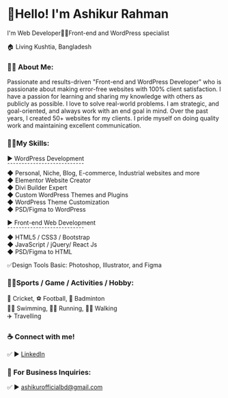 
# 👋Hello! I'm Ashikur Rahman
<p>I'm Web Developer👨‍💻Front-end and WordPress specialist </p> <p>🏠 Living Kushtia, Bangladesh </p>

### 👨‍🏫 About Me:
<p>Passionate and results-driven "Front-end and WordPress Developer" who is passionate about making error-free websites with 100% client satisfaction. I have a passion for learning and sharing my knowledge with others as publicly as possible. I love to solve real-world problems. I am strategic, and goal-oriented, and always work with an end goal in mind. Over the past years, I created 50+ websites for my clients. I pride myself on doing quality work and maintaining excellent communication. </p>

### 👨‍💻My Skills:
► WordPress Development  <br>
¯¯¯¯¯¯¯¯¯¯¯¯¯¯¯¯¯¯¯¯¯¯¯¯¯¯¯ <br>
◆ Personal, Niche, Blog, E-commerce, Industrial websites and more <br>
◆ Elementor Website Creator <br>
◆ Divi Builder Expert <br>
◆ Custom WordPress Themes and Plugins <br>
◆ WordPress Theme Customization <br>
◆ PSD/Figma to WordPress​ <br>

► Front-end Web Development <br>
¯¯¯¯¯¯¯¯¯¯¯¯¯¯¯¯¯¯¯¯¯¯¯¯¯¯¯ <br>
◆ HTML5 / CSS3 / Bootstrap <br>
◆ JavaScript / jQuery/ React Js  <br>
◆ PSD/Figma to HTML <br>

✅Design Tools Basic: Photoshop, Illustrator, and Figma <br>
### 🙍‍♂️Sports / Game / Activities / Hobby:
🏏 Cricket, ⚽ Football, 🏸 Badminton  <br>
🏊‍♂️ Swimming, 🏃‍♂️ Running, 🚶‍♂️ Walking  <br>
✈️ Travelling <br>

### ☕ Connect with me!
✅ ► <a href="https://www.linkedin.com/in/helloashikur/">LinkedIn</a>

### 📧 For Business Inquiries:
✅ ► ashikurofficialbd@gmail.com   





